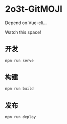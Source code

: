 # 2o3t-GitMOJI


Depend on Vue-cli...


Watch this space!

## 开发

```sh
npm run serve
```

## 构建

```sh
npm run build
```

## 发布

```sh
npm run deploy
```
